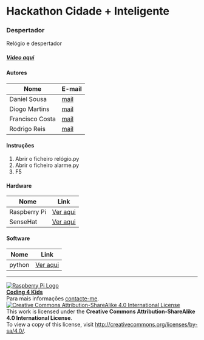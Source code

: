 ﻿# Hackathon Cidade + Inteligente  

### Despertador  

Relógio e despertador

##### [Vídeo aqui](Demo/Alarm.mov?raw=true)

#### Autores  

|Nome  |E-mail  |  
|---|---|    
|Daniel Sousa  |[mail](mailto:chocaplikes@gmail.com)  |  
|Diogo Martins  |[mail](mailto:diogomartins3000@hotmail.com)  |  
|Francisco Costa  |[mail](mailto:xico.costa@outlook.com)  |  
|Rodrigo Reis  |[mail](mailto:rodrigocreis.12@gmail.com)  |  

#### Instruções  

1. Abrir o ficheiro relógio.py
2. Abrir o ficheiro alarme.py  
3. F5  

#### Hardware  

|Nome  |Link  |  
|---|---|    
|Raspberry Pi  |[Ver aqui](https://www.raspberrypi.org/)  |  
|SenseHat  |[Ver aqui](https://www.raspberrypi.org/?s=sense+hat)  |  

#### Software  

|Nome  |Link  |  
|---|---|   
|python |[Ver aqui](https://www.python.org/)  |  
  
***  
[![Raspberry Pi Logo](https://upload.wikimedia.org/wikipedia/en/thumb/c/cb/Raspberry_Pi_Logo.svg/50px-Raspberry_Pi_Logo.svg.png)](http://raspberrypi.org)   
[**Coding 4 Kids**](http://coding4kids.github.io/coding4kids/)  
Para mais informações [contacte-me](mailto:nunofilipesantos@gmail.com).  
[![Creative Commons Attribution-ShareAlike 4.0 International License](https://licensebuttons.net/l/by-sa/4.0/88x31.png)](http://creativecommons.org/licenses/by-sa/4.0/)  
This work is licensed under the **Creative Commons Attribution-ShareAlike 4.0 International License**.  
To view a copy of this license, visit http://creativecommons.org/licenses/by-sa/4.0/.  
